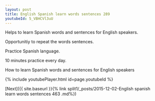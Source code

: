 ```yaml
---
layout: post
title: English Spanish learn words sentences 289 
youtubeId: 5_VBHCVl3uU
---
```

 
 
Helps to learn Spanish words and sentences for English speakers.

Opportunitiy to repeat the words sentences. 

Practice Spanish language. 
 
10 minutes practice every day. 
 
How to learn Spanish words and sentences for English speakers 
 
{% include youtubePlayer.html id=page.youtubeId %}
 
 
[Next]({{ site.baseurl }}{% link  split1/_posts/2015-12-02-English spanish learn words sentences 463 .md%})
 
